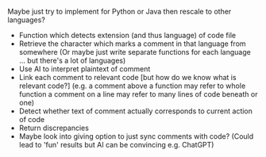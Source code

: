 Maybe just try to implement for Python or Java then rescale to other languages?

- Function which detects extension (and thus language) of code file
- Retrieve the character which marks a comment in that language from somewhere
(Or maybe just write separate functions for each language ... but there's a lot of languages)
- Use AI to interpret plaintext of comment
- Link each comment to relevant code [but how do we know what is relevant code?]
(e.g. a comment above a function may refer to whole function
a comment on a line may refer to many lines of code beneath or one)
- Detect whether text of comment actually corresponds to current action of code
- Return discrepancies
- Maybe look into giving option to just sync comments with code?
(Could lead to 'fun' results but AI can be convincing e.g. ChatGPT)